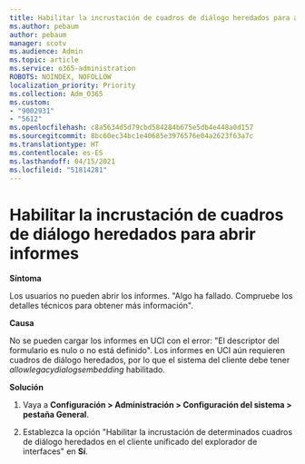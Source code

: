 ```yaml
---
title: Habilitar la incrustación de cuadros de diálogo heredados para abrir informes
ms.author: pebaum
author: pebaum
manager: scotv
ms.audience: Admin
ms.topic: article
ms.service: o365-administration
ROBOTS: NOINDEX, NOFOLLOW
localization_priority: Priority
ms.collection: Adm_O365
ms.custom:
- "9002931"
- "5612"
ms.openlocfilehash: c8a5634d5d79cbd584284b675e5db4e448a0d157
ms.sourcegitcommit: 8bc60ec34bc1e40685e3976576e04a2623f63a7c
ms.translationtype: HT
ms.contentlocale: es-ES
ms.lasthandoff: 04/15/2021
ms.locfileid: "51814281"
---
```

# <a name="enable-embedding-legacy-dialogs-to-open-reports"></a>Habilitar la incrustación de cuadros de diálogo heredados para abrir informes

**Síntoma**

Los usuarios no pueden abrir los informes. "Algo ha fallado. Compruebe los detalles técnicos para obtener más información".

**Causa**

No se pueden cargar los informes en UCI con el error: "El descriptor del formulario es nulo o no está definido". Los informes en UCI aún requieren cuadros de diálogo heredados, por lo que el sistema del cliente debe tener *allowlegacydialogsembedding* habilitado.

**Solución**

1. Vaya a **Configuración > Administración > Configuración del sistema > pestaña General**.

2. Establezca la opción "Habilitar la incrustación de determinados cuadros de diálogo heredados en el cliente unificado del explorador de interfaces" en **Sí**.
